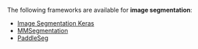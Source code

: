 The following frameworks are available for **image segmentation**:

* [Image Segmentation Keras](image-segmentation-keras.md)
* [MMSegmentation](mmsegmentation.md)
* [PaddleSeg](paddleseg.md)
